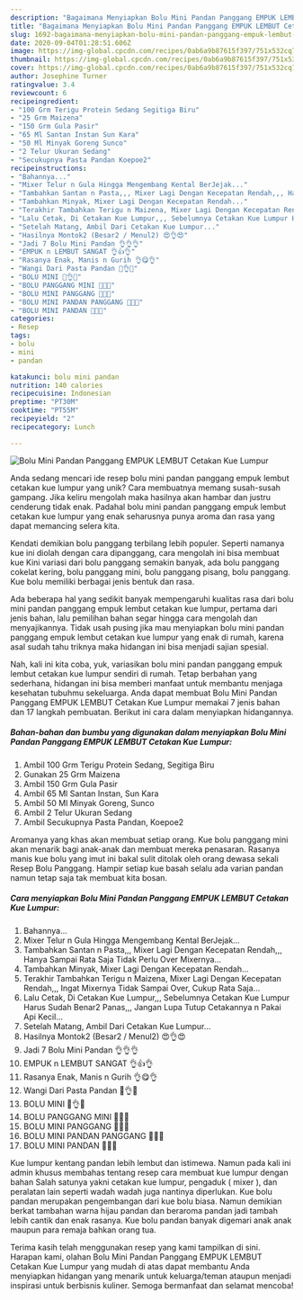 ```yaml
---
description: "Bagaimana Menyiapkan Bolu Mini Pandan Panggang EMPUK LEMBUT Cetakan Kue Lumpur yang Bikin Ngiler"
title: "Bagaimana Menyiapkan Bolu Mini Pandan Panggang EMPUK LEMBUT Cetakan Kue Lumpur yang Bikin Ngiler"
slug: 1692-bagaimana-menyiapkan-bolu-mini-pandan-panggang-empuk-lembut-cetakan-kue-lumpur-yang-bikin-ngiler
date: 2020-09-04T01:28:51.606Z
image: https://img-global.cpcdn.com/recipes/0ab6a9b87615f397/751x532cq70/bolu-mini-pandan-panggang-empuk-lembut-cetakan-kue-lumpur-foto-resep-utama.jpg
thumbnail: https://img-global.cpcdn.com/recipes/0ab6a9b87615f397/751x532cq70/bolu-mini-pandan-panggang-empuk-lembut-cetakan-kue-lumpur-foto-resep-utama.jpg
cover: https://img-global.cpcdn.com/recipes/0ab6a9b87615f397/751x532cq70/bolu-mini-pandan-panggang-empuk-lembut-cetakan-kue-lumpur-foto-resep-utama.jpg
author: Josephine Turner
ratingvalue: 3.4
reviewcount: 6
recipeingredient:
- "100 Grm Terigu Protein Sedang Segitiga Biru"
- "25 Grm Maizena"
- "150 Grm Gula Pasir"
- "65 Ml Santan Instan Sun Kara"
- "50 Ml Minyak Goreng Sunco"
- "2 Telur Ukuran Sedang"
- "Secukupnya Pasta Pandan Koepoe2"
recipeinstructions:
- "Bahannya..."
- "Mixer Telur n Gula Hingga Mengembang Kental BerJejak..."
- "Tambahkan Santan n Pasta,,, Mixer Lagi Dengan Kecepatan Rendah,,, Hanya Sampai Rata Saja Tidak Perlu Over Mixernya..."
- "Tambahkan Minyak, Mixer Lagi Dengan Kecepatan Rendah..."
- "Terakhir Tambahkan Terigu n Maizena, Mixer Lagi Dengan Kecepatan Rendah,,, Ingat Mixernya Tidak Sampai Over, Cukup Rata Saja..."
- "Lalu Cetak, Di Cetakan Kue Lumpur,,, Sebelumnya Cetakan Kue Lumpur Harus Sudah Benar2 Panas,,, Jangan Lupa Tutup Cetakannya n Pakai Api Kecil..."
- "Setelah Matang, Ambil Dari Cetakan Kue Lumpur..."
- "Hasilnya Montok2 (Besar2 / Menul2) 😍👌😍"
- "Jadi 7 Bolu Mini Pandan 👌👌👌"
- "EMPUK n LEMBUT SANGAT 👌👍👌"
- "Rasanya Enak, Manis n Gurih 👌😋👌"
- "Wangi Dari Pasta Pandan 🍃👌🍃"
- "BOLU MINI 🥚👌🥥"
- "BOLU PANGGANG MINI 🥥🥚🥥"
- "BOLU MINI PANGGANG 🥚🥥🥚"
- "BOLU MINI PANDAN PANGGANG 💚🥚💚"
- "BOLU MINI PANDAN 💚💚💚"
categories:
- Resep
tags:
- bolu
- mini
- pandan

katakunci: bolu mini pandan 
nutrition: 140 calories
recipecuisine: Indonesian
preptime: "PT30M"
cooktime: "PT55M"
recipeyield: "2"
recipecategory: Lunch

---
```



![Bolu Mini Pandan Panggang EMPUK LEMBUT Cetakan Kue Lumpur](https://img-global.cpcdn.com/recipes/0ab6a9b87615f397/751x532cq70/bolu-mini-pandan-panggang-empuk-lembut-cetakan-kue-lumpur-foto-resep-utama.jpg)

Anda sedang mencari ide resep bolu mini pandan panggang empuk lembut cetakan kue lumpur yang unik? Cara membuatnya memang susah-susah gampang. Jika keliru mengolah maka hasilnya akan hambar dan justru cenderung tidak enak. Padahal bolu mini pandan panggang empuk lembut cetakan kue lumpur yang enak seharusnya punya aroma dan rasa yang dapat memancing selera kita.

Kendati demikian bolu panggang terbilang lebih populer. Seperti namanya kue ini diolah dengan cara dipanggang, cara mengolah ini bisa membuat kue Kini variasi dari bolu panggang semakin banyak, ada bolu panggang cokelat kering, bolu panggang mini, bolu panggang pisang, bolu panggang. Kue bolu memiliki berbagai jenis bentuk dan rasa.

Ada beberapa hal yang sedikit banyak mempengaruhi kualitas rasa dari bolu mini pandan panggang empuk lembut cetakan kue lumpur, pertama dari jenis bahan, lalu pemilihan bahan segar hingga cara mengolah dan menyajikannya. Tidak usah pusing jika mau menyiapkan bolu mini pandan panggang empuk lembut cetakan kue lumpur yang enak di rumah, karena asal sudah tahu triknya maka hidangan ini bisa menjadi sajian spesial.


Nah, kali ini kita coba, yuk, variasikan bolu mini pandan panggang empuk lembut cetakan kue lumpur sendiri di rumah. Tetap berbahan yang sederhana, hidangan ini bisa memberi manfaat untuk membantu menjaga kesehatan tubuhmu sekeluarga. Anda dapat membuat Bolu Mini Pandan Panggang EMPUK LEMBUT Cetakan Kue Lumpur memakai 7 jenis bahan dan 17 langkah pembuatan. Berikut ini cara dalam menyiapkan hidangannya.

<!--inarticleads1-->

##### Bahan-bahan dan bumbu yang digunakan dalam menyiapkan Bolu Mini Pandan Panggang EMPUK LEMBUT Cetakan Kue Lumpur:

1. Ambil 100 Grm Terigu Protein Sedang, Segitiga Biru
1. Gunakan 25 Grm Maizena
1. Ambil 150 Grm Gula Pasir
1. Ambil 65 Ml Santan Instan, Sun Kara
1. Ambil 50 Ml Minyak Goreng, Sunco
1. Ambil 2 Telur Ukuran Sedang
1. Ambil Secukupnya Pasta Pandan, Koepoe2


Aromanya yang khas akan membuat setiap orang. Kue bolu panggang mini akan menarik bagi anak-anak dan membuat mereka penasaran. Rasanya manis kue bolu yang imut ini bakal sulit ditolak oleh orang dewasa sekali Resep Bolu Panggang. Hampir setiap kue basah selalu ada varian pandan namun tetap saja tak membuat kita bosan. 

<!--inarticleads2-->

##### Cara menyiapkan Bolu Mini Pandan Panggang EMPUK LEMBUT Cetakan Kue Lumpur:

1. Bahannya...
1. Mixer Telur n Gula Hingga Mengembang Kental BerJejak...
1. Tambahkan Santan n Pasta,,, Mixer Lagi Dengan Kecepatan Rendah,,, Hanya Sampai Rata Saja Tidak Perlu Over Mixernya...
1. Tambahkan Minyak, Mixer Lagi Dengan Kecepatan Rendah...
1. Terakhir Tambahkan Terigu n Maizena, Mixer Lagi Dengan Kecepatan Rendah,,, Ingat Mixernya Tidak Sampai Over, Cukup Rata Saja...
1. Lalu Cetak, Di Cetakan Kue Lumpur,,, Sebelumnya Cetakan Kue Lumpur Harus Sudah Benar2 Panas,,, Jangan Lupa Tutup Cetakannya n Pakai Api Kecil...
1. Setelah Matang, Ambil Dari Cetakan Kue Lumpur...
1. Hasilnya Montok2 (Besar2 / Menul2) 😍👌😍
1. Jadi 7 Bolu Mini Pandan 👌👌👌
1. EMPUK n LEMBUT SANGAT 👌👍👌
1. Rasanya Enak, Manis n Gurih 👌😋👌
1. Wangi Dari Pasta Pandan 🍃👌🍃
1. BOLU MINI 🥚👌🥥
1. BOLU PANGGANG MINI 🥥🥚🥥
1. BOLU MINI PANGGANG 🥚🥥🥚
1. BOLU MINI PANDAN PANGGANG 💚🥚💚
1. BOLU MINI PANDAN 💚💚💚


Kue lumpur kentang pandan lebih lembut dan istimewa. Namun pada kali ini admin khusus membahas tentang resep cara membuat kue lumpur dengan bahan Salah satunya yakni cetakan kue lumpur, pengaduk ( mixer ), dan peralatan lain seperti wadah wadah juga nantinya diperlukan. Kue bolu pandan merupakan pengembangan dari kue bolu biasa. Namun demikian berkat tambahan warna hijau pandan dan beraroma pandan jadi tambah lebih cantik dan enak rasanya. Kue bolu pandan banyak digemari anak anak maupun para remaja bahkan orang tua. 

Terima kasih telah menggunakan resep yang kami tampilkan di sini. Harapan kami, olahan Bolu Mini Pandan Panggang EMPUK LEMBUT Cetakan Kue Lumpur yang mudah di atas dapat membantu Anda menyiapkan hidangan yang menarik untuk keluarga/teman ataupun menjadi inspirasi untuk berbisnis kuliner. Semoga bermanfaat dan selamat mencoba!
